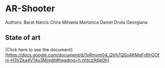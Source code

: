 # AR-Shooter

Authors: Barat Narcis
         Chira Mihaela
         Martonca Daniel
         Druta Georgiana
         
         
## State of art

{Click here to see the document}[https://docs.google.com/document/d/1vRmvm04_QVh7Q0o4KMeFr8frOOfni-H3VZka4V14u3M/edit#heading=h.nhtcz9djp0h]
